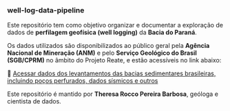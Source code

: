 ### well-log-data-pipeline

Este repositório tem como objetivo organizar e documentar a exploração de dados de **perfilagem geofísica (well logging)** da **Bacia do Paraná**.

Os dados utilizados são disponibilizados ao público geral pela **Agência Nacional de Mineração (ANM)** e pelo **Serviço Geológico do Brasil (SGB/CPRM)** no âmbito do Projeto Reate, e estão acessíveis no link abaixo:

🔗 [Acessar dados dos levantamentos das bacias sedimentares brasileiras, incluindo poços perfurados, dados sísmicos e outros](https://reate.cprm.gov.br/anp/TERRESTRE)

Este repositório é mantido por **Theresa Rocco Pereira Barbosa**, geóloga e cientista de dados.
